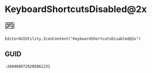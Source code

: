 # KeyboardShortcutsDisabled@2x
![](/img/KeyboardShortcutsDisabled@2x.png)

``` CSharp
EditorGUIUtility.IconContent("KeyboardShortcutsDisabled@2x")
```
## GUID
```
-2604689729285861231
```
